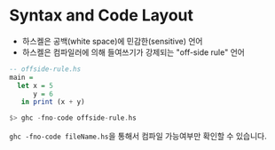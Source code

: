 # Syntax and Code Layout

- 하스켈은 공백(white space)에 민감한(sensitive) 언어
- 하스켈은 컴파일러에 의해 들여쓰기가 강제되는 "off-side rule" 언어

```haskell
-- offside-rule.hs
main =
  let x = 5
      y = 6
   in print (x + y)

$> ghc -fno-code offside-rule.hs

```

`ghc -fno-code fileName.hs`을 통해서 컴파일 가능여부만 확인할 수 있습니다.
